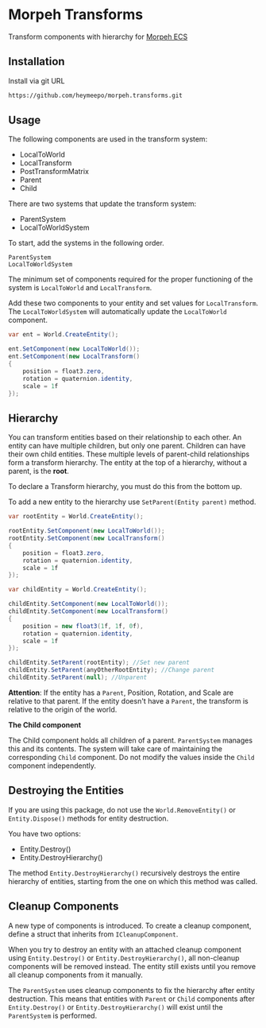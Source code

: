 # Morpeh Transforms

Transform components with hierarchy for [Morpeh ECS](https://github.com/scellecs/morpeh)

## Installation

Install via git URL

```bash
https://github.com/heymeepo/morpeh.transforms.git
```

## Usage

The following components are used in the transform system:

- LocalToWorld
- LocalTransform
- PostTransformMatrix
- Parent
- Child

There are two systems that update the transform system:

- ParentSystem
- LocalToWorldSystem

To start, add the systems in the following order.
```
ParentSystem
LocalToWorldSystem
```

The minimum set of components required for the proper functioning of the system is ```LocalToWorld``` and ```LocalTransform```. 

Add these two components to your entity and set values for ```LocalTransform```. The ```LocalToWorldSystem``` will automatically update the ```LocalToWorld``` component.

```csharp
var ent = World.CreateEntity();

ent.SetComponent(new LocalToWorld());
ent.SetComponent(new LocalTransform()
{
    position = float3.zero,
    rotation = quaternion.identity,
    scale = 1f
});
```
## Hierarchy

You can transform entities based on their relationship to each other. An entity can have multiple children, but only one parent. Children can have their own child entities. These multiple levels of parent-child relationships form a transform hierarchy. The entity at the top of a hierarchy, without a parent, is the **root**.

To declare a Transform hierarchy, you must do this from the bottom up. 

To add a new entity to the hierarchy use ```SetParent(Entity parent)``` method.

```csharp
var rootEntity = World.CreateEntity();

rootEntity.SetComponent(new LocalToWorld());
rootEntity.SetComponent(new LocalTransform()
{
    position = float3.zero,
    rotation = quaternion.identity,
    scale = 1f
});

var childEntity = World.CreateEntity();

childEntity.SetComponent(new LocalToWorld());
childEntity.SetComponent(new LocalTransform()
{
    position = new float3(1f, 1f, 0f),
    rotation = quaternion.identity,
    scale = 1f
});

childEntity.SetParent(rootEntity); //Set new parent
childEntity.SetParent(anyOtherRootEntity); //Change parent
childEntity.SetParent(null); //Unparent
```
**Attention**: If the entity has a ```Parent```, Position, Rotation, and Scale are relative to that parent. If the entity doesn't have a ```Parent```, the transform is relative to the origin of the world.

**The Child component**

The Child component holds all children of a parent. ```ParentSystem``` manages this and its contents. The system will take care of maintaining the corresponding ```Child``` component. Do not modify the values inside the ```Child``` component independently.

## Destroying the Entities

If you are using this package, do not use the ```World.RemoveEntity()``` or ```Entity.Dispose()``` methods for entity destruction.

You have two options:

- Entity.Destroy()
- Entity.DestroyHierarchy()

The method ```Entity.DestroyHierarchy()``` recursively destroys the entire hierarchy of entities, starting from the one on which this method was called.

## Cleanup Components

A new type of components is introduced. To create a cleanup component, define a struct that inherits from ```ICleanupComponent```.

When you try to destroy an entity with an attached cleanup component using ```Entity.Destroy()``` or ```Entity.DestroyHierarchy()```, all non-cleanup components will be removed instead. The entity still exists until you remove all cleanup components from it manually.

The ```ParentSystem``` uses cleanup components to fix the hierarchy after entity destruction. This means that entities with ```Parent``` or ```Child``` components after ```Entity.Destroy()``` or ```Entity.DestroyHierarchy()``` will exist until the ```ParentSystem``` is performed.